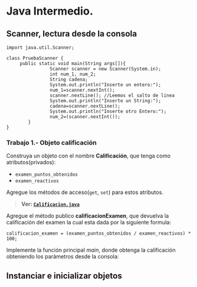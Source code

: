 # Java Intermedio.

## Scanner, lectura desde la consola

	import java.util.Scanner;

	class PruebaScanner {
	     public static void main(String args[]){
	                Scanner scanner = new Scanner(System.in);
	                int num_1, num_2;
	                String cadena;
	                System.out.println("Inserte un entero:");
	                num_1=scanner.nextInt();
	                scanner.nextLine(); //Leemos el salto de linea
	                System.out.println("Inserte un String:");
	                cadena=scanner.nextLine();
	                System.out.println("Inserte otro Entero:");
	                num_2=(scanner.nextInt());
	        }
	}

<H3 id='trabajo-1'>Trabajo 1.- Objeto calificación</H3>


Construya un objeto con el nombre **Calificación**, que tenga como atributos(privados):

- `examen_puntos_obtenidos`
- `examen_reactivos`

Agregue los métodos de acceso(`get`, `set`) para estos atributos.
> **Ver:  [`Calificacion.java`](Calificacion.java)**


Agregue el método publico **calificacionExamen**, que devuelva la calificación del examen la cual esta dada por la siguiente formula:

 	calificacion_examen = (examen_puntos_obtenidos / examen_reactivos) * 100;  

Implemente la función principal _main_, donde obtenga la calificación obteniendo los parámetros desde la consola:
 

<H2 id='instanciar-inicializar'>Instanciar e inicializar objetos</H2>


